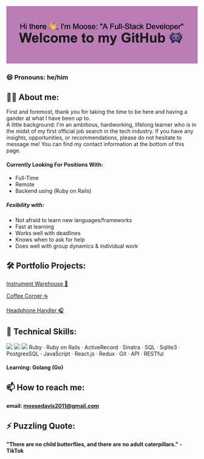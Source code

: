![doosemavis/header](https://github.com/doosemavis/doosemavis/blob/main/header.png?raw=true)

### 😄 Pronouns: he/him

## 💁‍♂️ About me: 

First and foremost, thank you for taking the time to be here and having a gander at what I have been up to.  
A little background: I'm an ambitious, hardworking, lifelong learner who is in the midst of my first official job search in the tech industry.  If you have any insights, opportunities, or recommendations, please do not hesitate to message me!  You can find my contact information at the bottom of this page.  


#### Currently Looking For Positions With: 
* Full-Time
* Remote
* Backend using (Ruby on Rails)

##### Fexibility with: 
* Not afraid to learn new languages/frameworks 
* Fast at learning
* Works well with deadlines
* Knows when to ask for help
* Does well with group dynamics & individual work



## 🛠 Portfolio Projects: 
 [Instrument Warehouse 🎹](https://github.com/doosemavis/instrument_warehouse)

 [Coffee Corner ☕️](https://github.com/doosemavis/coffee_corner)

 [Headphone Handler 🎧](https://github.com/doosemavis/headphone_handler)


## 👾 Technical Skills: 
![](https://img.shields.io/badge/-Ruby-red?style=flat&logo=appveyor)
![](https://img.shields.io/badge/-RubyonRails-red?style=flat&logo=appveyor)
![](https://img.shields.io/badge/-ActiveRecord-red?style=flat&logo=appveyor)
  Ruby · Ruby on Rails · ActiveRecord · Sinatra · SQL · Sqlite3 · PostgresSQL · JavaScript · React.js · Redux · Git · API · RESTful
  
  #### Learning: Golang (Go) 


## 📫 How to reach me: 
#### email: moosedavis2011@gmail.com



## ⚡ Puzzling Quote: 
#### "There are no child butterflies, and there are no adult caterpillars." - TikTok
